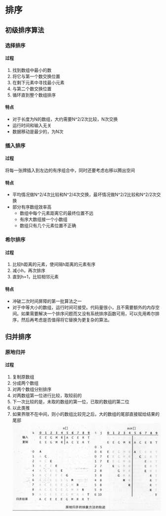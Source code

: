 # 排序
## 初级排序算法
### 选择排序
#### 过程
1. 找到数组中最小的数
2. 将它与第一个数交换位置
3. 在剩下元素中寻找最小元素
4. 与第二个数交换位置
5. 循环直到整个数组排序
#### 特点
* 对于长度为N的数组，大约需要N^2/2次比较，N次交换
* 运行时间和输入无关
* 数据移动是最少的，为N次
### 插入排序
#### 过程
将每一张牌插入到左边的有序组合中，同时还要考虑右移以腾出空间
#### 特点
* 平均情况做N^2/4次比较和N^2/4次交换，最坏情况做N^2/2比较和N^2/2次交换
* 部分有序数组效率高
    * 数组中每个元素距离它的最终位置不远
    * 有序大数组接一个小数组
    * 数组只有几个元素位置不正确
### 希尔排序
#### 过程
1. 比较h距离的元素，使间隔h距离的元素有序
2. 减小h，再次排序
3. 直到h=1，比较相邻元素
#### 特点
* 冲破二次时间屏障的第一批算法之一
* 对于中等大小的数组，运行时间可接受。代码量很小，且不需要额外的内存空间。如果需要解决一个排序问题而又没有系统排序函数可用，可以先用希尔排序，然后再考虑是否值得将它替换为更复杂的算法。
## 归并排序
### 原地归并
#### 过程
1. 复制原数组
2. 分成两个数组
3. 对两个数组分别排序
4. 对两数组第一位进行比较，取较前的
5. 下一次比较的是，未取的数组的第一位，已取的数组的第二位
6. 以此类推
7. 如果界限不在中间，则小的数组比较完之后，大的数组的尾部直接赋给结果的尾部
![原地归并](原地归并.png)
